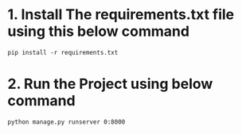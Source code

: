 # 1. Install The requirements.txt file using this below command

    pip install -r requirements.txt

# 2. Run the Project using below command

    python manage.py runserver 0:8000
    
